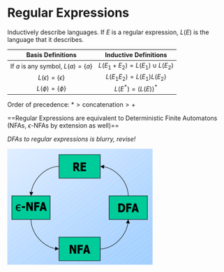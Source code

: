 # Regular Expressions

Inductively describe languages. If $E$ is a regular expression, $L(E)$ is the language that it describes.

|         Basis Definitions          |      Inductive Definitions       |
| :--------------------------------: | :------------------------------: |
| If $a$ is any symbol, $L(a)=\{a\}$ | $L(E_1+E_2) = L(E_1)\cup L(E_2)$ |
|    $L(\epsilon) = \{\epsilon\}$    |    $L(E_1E_2) = L(E_1)L(E_2)$    |
|        $L(\phi) = \{\phi\}$        |       $L(E^*) = (L(E))^*$        |

Order of precedence: $* > \text{concatenation} > +$

==Regular Expressions are equivalent to Deterministic Finite Automatons (NFAs, $\epsilon$-NFAs by extension as well)==

*DFAs to regular expressions is blurry, revise!*

![image-20220122122541431](../../../assets/images/typora/image-20220122122541431.png)